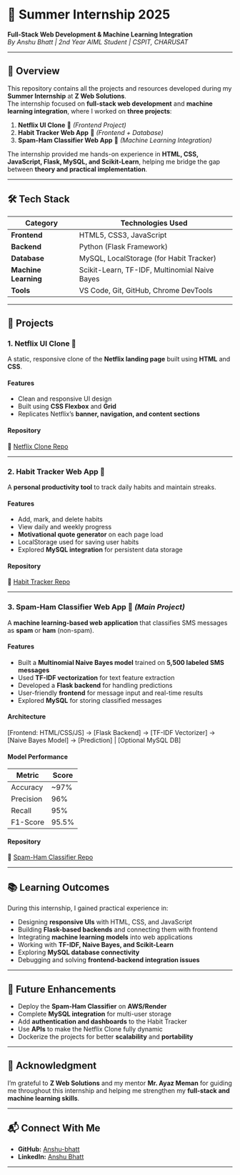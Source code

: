 # 🌟 Summer Internship 2025  
**Full-Stack Web Development & Machine Learning Integration**  
*By Anshu Bhatt | 2nd Year AIML Student | CSPIT, CHARUSAT*

---

## 📌 Overview  
This repository contains all the projects and resources developed during my **Summer Internship** at **Z Web Solutions**.  
The internship focused on **full-stack web development** and **machine learning integration**, where I worked on **three projects**:

1. **Netflix UI Clone** 🎨 *(Frontend Project)*  
2. **Habit Tracker Web App** 📌 *(Frontend + Database)*  
3. **Spam-Ham Classifier Web App** 🤖 *(Machine Learning Integration)*  

The internship provided me hands-on experience in **HTML, CSS, JavaScript, Flask, MySQL, and Scikit-Learn**, helping me bridge the gap between **theory and practical implementation**.

---

## 🛠 Tech Stack  

| **Category**      | **Technologies Used** |
|--------------------|------------------------|
| **Frontend**      | HTML5, CSS3, JavaScript |
| **Backend**       | Python (Flask Framework) |
| **Database**      | MySQL, LocalStorage (for Habit Tracker) |
| **Machine Learning** | Scikit-Learn, TF-IDF, Multinomial Naive Bayes |
| **Tools**         | VS Code, Git, GitHub, Chrome DevTools |

---

## 🚀 Projects

### **1. Netflix UI Clone** 🎨  
A static, responsive clone of the **Netflix landing page** built using **HTML** and **CSS**.

#### **Features**
- Clean and responsive UI design  
- Built using **CSS Flexbox** and **Grid**  
- Replicates Netflix’s **banner, navigation, and content sections**

#### **Repository**  
🔗 [Netflix Clone Repo](https://github.com/Anshu-bhatt/Summer-Internship/tree/main/netflix%20UI)

---

### **2. Habit Tracker Web App** 📌  
A **personal productivity tool** to track daily habits and maintain streaks.

#### **Features**
- Add, mark, and delete habits  
- View daily and weekly progress  
- **Motivational quote generator** on each page load  
- LocalStorage used for saving user habits  
- Explored **MySQL integration** for persistent data storage  

#### **Repository**  
🔗 [Habit Tracker Repo](https://github.com/Anshu-bhatt/Summer-Internship/tree/main/habit-tracker)

---

### **3. Spam-Ham Classifier Web App** 🤖 *(Main Project)*  
A **machine learning-based web application** that classifies SMS messages as **spam** or **ham** (non-spam).

#### **Features**
- Built a **Multinomial Naive Bayes model** trained on **5,500 labeled SMS messages**  
- Used **TF-IDF vectorization** for text feature extraction  
- Developed a **Flask backend** for handling predictions  
- User-friendly **frontend** for message input and real-time results  
- Explored **MySQL** for storing classified messages  

#### **Architecture**
[Frontend: HTML/CSS/JS] → [Flask Backend] → [TF-IDF Vectorizer] → [Naive Bayes Model] → [Prediction]
|
[Optional MySQL DB]


#### **Model Performance**
| Metric       | Score |
|-------------|-------|
| Accuracy    | ~97% |
| Precision   | 96% |
| Recall      | 95% |
| F1-Score    | 95.5% |

#### **Repository**  
🔗 [Spam-Ham Classifier Repo](https://github.com/Anshu-bhatt/Summer-Internship/tree/main/Spam-ham%20Classifier)

---

## 📚 Learning Outcomes  
During this internship, I gained practical experience in:  
- Designing **responsive UIs** with HTML, CSS, and JavaScript  
- Building **Flask-based backends** and connecting them with frontend  
- Integrating **machine learning models** into web applications  
- Working with **TF-IDF, Naive Bayes, and Scikit-Learn**  
- Exploring **MySQL database connectivity**  
- Debugging and solving **frontend-backend integration issues**

---

## 🌟 Future Enhancements  
- Deploy the **Spam-Ham Classifier** on **AWS/Render**  
- Complete **MySQL integration** for multi-user storage  
- Add **authentication and dashboards** to the Habit Tracker  
- Use **APIs** to make the Netflix Clone fully dynamic  
- Dockerize the projects for better **scalability** and **portability**

---

## 🙌 Acknowledgment  
I’m grateful to **Z Web Solutions** and my mentor **Mr. Ayaz Meman** for guiding me throughout this internship and helping me strengthen my **full-stack and machine learning skills**.

---

## 📬 Connect With Me  
- **GitHub:** [Anshu-bhatt](https://github.com/Anshu-bhatt)  
- **LinkedIn:** [Anshu Bhatt](www.linkedin.com/in/anshu-bhatt-00aa0a278)
  
---
